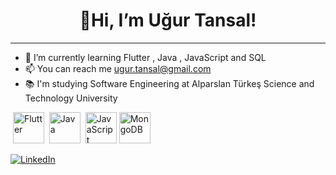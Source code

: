 <h1 align="center">👋Hi, I’m Uğur Tansal!</h1>

---
- 🌱 I’m currently learning Flutter , Java , JavaScript and SQL
- 📫 You can reach me  ugur.tansal@gmail.com
- 📚 I'm studying Software Engineering at Alparslan Türkeş Science and Technology University
  
  
<p align="left">
  <img href="https://flutter.dev/" target="" > <img src="https://cdn.jsdelivr.net/gh/devicons/devicon/icons/flutter/flutter-original.svg" alt="Flutter" width="50" height="50"/> </img>
  <img href="https://www.java.com/" target="_blank"> <img src="https://cdn.jsdelivr.net/gh/devicons/devicon/icons/java/java-original.svg" alt="Java" width="50" height="50"/> </img>
  <img href="https://developer.mozilla.org/en-US/docs/Web/JavaScript" target="_blank"> <img src="https://cdn.jsdelivr.net/gh/devicons/devicon/icons/javascript/javascript-original.svg" alt="JavaScript" width="50" height="50"/> </img>
   <img src="https://cdn.jsdelivr.net/gh/devicons/devicon/icons/mongodb/mongodb-original.svg" alt="MongoDB" width="50" height="50"/>

</p>
  
[![LinkedIn](https://img.shields.io/badge/LinkedIn-0A66C2?style=for-the-badge&logo=linkedin&logoColor=white)](https://www.linkedin.com/in/u%C4%9Fur-tansal)

<!---
ugurtansal/ugurtansal is a ✨ special ✨ repository because its `README.md` (this file) appears on your GitHub profile.
You can click the Preview link to take a look at your changes.
--->
